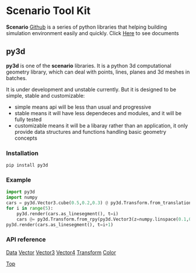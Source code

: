 # Scenario Tool Kit
**Scenario** [Github](https://github.com/Tumiz/scenario) is a series of python libraries that helping building simulation environment easily and quickly. Click [Here](https://tumiz.github.io/scenario/) to see documents 

## py3d

**py3d** is one of the **scenario** libraries. It is a python 3d computational geometry library, which can deal with points, lines, planes and 3d meshes in batches.

It is under development and unstable currently. But it is designed to be simple, stable and customizable:

* simple means api will be less than usual and progressive
* stable means it will have less dependeces and modules, and it will be fully tested
* customizable means it will be a libaray rather than an application, it only provide data structures and functions handling basic geometry concepts

### Installation
```
pip install py3d
```

### Example


```python
import py3d
import numpy
cars = py3d.Vector3.cube(0.5,0.2,0.3) @ py3d.Transform.from_translation(y=range(1,6))
for i in range(5):
    py3d.render(cars.as_linesegment(), t=i)
    cars @= py3d.Transform.from_rpy(py3d.Vector3(z=numpy.linspace(0.1,0.5,5)))
py3d.render(cars.as_linesegment(), t=i+1)
```

### API reference

[Data](https://tumiz.github.io/scenario/Data.html)
[Vector](https://tumiz.github.io/scenario/Vector.html)
[Vector3](https://tumiz.github.io/scenario/Vector3.html)
[Vector4](https://tumiz.github.io/scenario/Vector4.html)
[Transform](https://tumiz.github.io/scenario/Transform.html)
[Color](https://tumiz.github.io/scenario/Color.html)

[Top](#Scenario-Tool-Kit)


